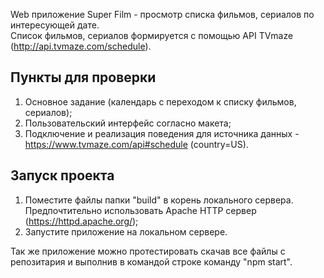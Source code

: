 Web приложение Super Film - просмотр списка фильмов, сериалов по интересующей дате.<br />
Список фильмов, сериалов формируется с помощью API TVmaze (http://api.tvmaze.com/schedule).

## Пункты для проверки

1. Основное задание (календарь с переходом к списку фильмов, сериалов);
2. Пользовательский интерфейс согласно макета;
3. Подключение и реализация поведения для источника данных - https://www.tvmaze.com/api#schedule (country=US).

## Запуск проекта

1. Поместите файлы папки "build" в корень локального сервера. Предпочтительно использовать Apache HTTP сервер (https://httpd.apache.org/);
2. Запустите приложение на локальном сервере.

Так же приложение можно протестировать скачав все файлы с репозитария и выполнив в командой строке команду "npm start".  
